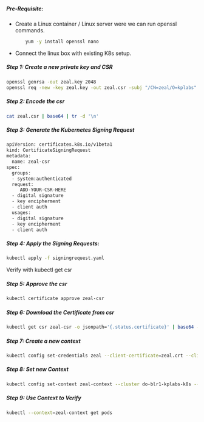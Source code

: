 ##### Pre-Requisite:

- Create a Linux container / Linux server were we can run openssl commands.

```sh
       yum -y install openssl nano
```
- Connect the linux box with existing K8s setup.

##### Step 1: Create a new private key  and CSR
```sh
openssl genrsa -out zeal.key 2048
openssl req -new -key zeal.key -out zeal.csr -subj "/CN=zeal/O=kplabs"
```
##### Step 2: Encode the csr
```sh
cat zeal.csr | base64 | tr -d '\n'
```

##### Step 3: Generate the Kubernetes Signing Request
```sh
apiVersion: certificates.k8s.io/v1beta1
kind: CertificateSigningRequest
metadata:
  name: zeal-csr
spec:
  groups:
  - system:authenticated
  request: 
     ADD-YOUR-CSR-HERE
  - digital signature
  - key encipherment
  - client auth
  usages:
  - digital signature
  - key encipherment
  - client auth
```
##### Step 4: Apply the Signing Requests:
```sh
kubectl apply -f signingrequest.yaml
```
Verify with  kubectl get csr

##### Step 5: Approve the csr
```sh
kubectl certificate approve zeal-csr
```
##### Step 6: Download the Certificate from csr
```sh
kubectl get csr zeal-csr -o jsonpath='{.status.certificate}' | base64 -d > zeal.crt
```
##### Step 7: Create a new context
```sh
kubectl config set-credentials zeal --client-certificate=zeal.crt --client-key=zeal.key
```
##### Step 8: Set new Context
```sh
kubectl config set-context zeal-context --cluster do-blr1-kplabs-k8s --user=zeal
```
##### Step 9: Use Context to Verify
```sh
kubectl --context=zeal-context get pods
```
